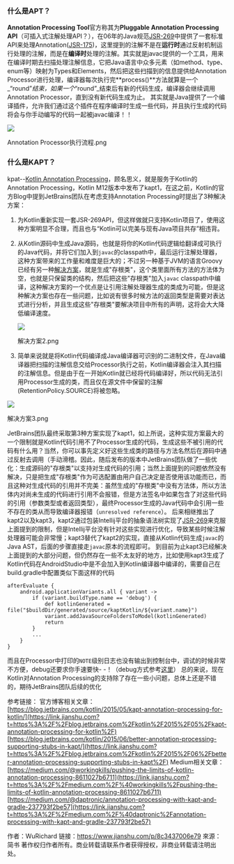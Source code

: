 ### 什么是APT？

**Annotation Processing Tool**官方称其为**Pluggable Annotation Processing API**（可插入式注解处理API？），在06年的Java规范[JSR-269](https://link.jianshu.com?t=https%3A%2F%2Fwww.jcp.org%2Fen%2Fjsr%2Fdetail%3Fid%3D269)中提供了一套标准API来处理Annotation([JSR-175](https://link.jianshu.com?t=https%3A%2F%2Fjcp.org%2Fen%2Fjsr%2Fdetail%3Fid%3D175))，这里提到的注解不是在**运行时**通过反射机制运行处理的注解，而是在**编译时**处理的注解。其实就是javac提供的一个工具，用来在编译时期去扫描处理注解信息，它把Java语言中众多元素（如method、type、enum等）映射为Types和Elements，然后把这些扫描到的信息提供给Annotation Processor进行处理，编译器每次执行完**process()**方法就算是一个_“round”_结束，如果一个_“round”_结束后有新的代码生成，编译器会继续调用Annotation Processor，直到没有新代码生成为止。
其实就是Java提供了一个编译插件，允许我们通过这个插件在程序编译时生成一些代码，并且执行生成的代码将会与你手动编写的代码一起被javac编译！！

![](//upload-images.jianshu.io/upload_images/745509-2466eb9612cd113c.png?imageMogr2/auto-orient/strip%7CimageView2/2/w/290)

Annotation Processor执行流程.png

### 什么是KAPT？

kpat--[Kotlin Annotation Processing](https://link.jianshu.com?t=https%3A%2F%2Fblog.jetbrains.com%2Fkotlin%2F2015%2F05%2Fkapt-annotation-processing-for-kotlin%2F)，顾名思义，就是服务于Kotlin的Annotation Processing，Kotlin M12版本中发布了kapt1，在这之前，Kotlin的官方Blog中提到JetBrains团队在考虑支持Annotation Processing时提出了3种解决方案：

1.  为Kotlin重新实现一套JSR-269API，但这样做就只支持Kotlin项目了，使用这种方案明显不合理，而且也与“Kotlin可以完美与现有Java项目共存”相违背。
2.  从Kotlin源码中生成Java源码，也就是将你的Kotlin代码逻辑给翻译成可执行的Java代码，并将它们加入到`javac`的classpath中，最后运行注解处理器，这种方案带来的工作量和难度是巨大的；不过另一种基于JVM的语言Groovy已经有另一种[解决方案](https://link.jianshu.com?t=https%3A%2F%2Fdocs.gradle.org%2F2.4-rc-1%2Frelease-notes.html%23support-for-%25E2%2580%259Cannotation-processing%25E2%2580%259D-of-groovy-code)，就是生成"存根类"，这个类里面所有方法的方法体为空，也就是只保留类的结构，然后把这些"存根类"加入`javac` classpath中编译，这种解决方案的一个优点是让引用注解处理器生成的类成为可能，但是这种解决方案也存在一些问题，比如说有很多时候方法的返回类型是需要对表达式进行分析，并且生成这些"存根类"要解决项目中所有的声明，这将会大大降低编译速度。

    ![](//upload-images.jianshu.io/upload_images/745509-4f6d2a2852c08308.png?imageMogr2/auto-orient/strip%7CimageView2/2/w/228)

    解决方案2.png

3.  简单来说就是将Kotlin代码编译成Java编译器可识别的二进制文件，在Java编译器把扫描的注解信息交给Processor执行之前，Kotlin编译器会注入其扫描的注解信息。但是由于在一开始Kotlin就已经将代码编译好，所以代码无法引用Processor生成的类，而且仅在源文件中保留的注解(RetentionPolicy.SOURCE)将被忽略。

![](//upload-images.jianshu.io/upload_images/745509-e17846298b761412.png?imageMogr2/auto-orient/strip%7CimageView2/2/w/437)

解决方案3.png

JetBrains团队最终采取第3种方案实现了kapt1，如上所说，这种实现方案最大的一个限制就是Kotlin代码引用不了Processor生成的代码，生成这些不被引用的代码有什么用？当然，你可以事先定义好这些生成类的路径与方法名然后在源码中通过反射去调用（手动滑稽。因此，随后发布的版本中JetBrains团队做了一些优化：生成源码的"存根类"以支持对生成代码的引用；当然上面提到的问题依然没有解决，只是把生成"存根类"作为可选配置由用户自己决定是否使用该功能而已，而且这种对生成代码的引用并不完美：虽然生成的"存根类"中没有方法体，所以方法体内对尚未生成的代码进行引用不会报错，但是方法签名中如果包含了对这些代码的引用（参数类型或者返回类型），最终Processor生成的Java代码中会引用一些不存在的类从而导致编译器报错（`unresolved reference`）。
后来相继推出了kapt2以及kapt3，kapt2通过包装Intellij平台的抽象语法树实现了[JSR-269](https://link.jianshu.com?t=https%3A%2F%2Fwww.jcp.org%2Fen%2Fjsr%2Fdetail%3Fid%3D269)来克服上面提到的限制，但是Intellij平台没有针对这些实现进行优化，导致某些时候注解处理器可能会非常慢；kapt3替代了kapt2的实现，直接从Kotlin代码生成`javac`的Java AST，后面的步骤直接走`javac`原本的流程即可。
到目前为止kapt3已经解决上面提到的大部分问题，但仍然存在一些不太友好的地方，比如使用kapt3生成了Kotlin代码在AndroidStudio中是不会加入到Kotlin编译器中编译的，需要自己在build.gradle中配置类似下面这样的代码

```
afterEvaluate {
    android.applicationVariants.all { variant ->
        if (variant.buildType.name == 'debug') {
            def kotlinGenerated = file("$buildDir/generated/source/kaptKotlin/${variant.name}")
            variant.addJavaSourceFoldersToModel(kotlinGenerated)
            return
        }
        ...
    }
}

```

而且在Processor中打印的`NOTE`级别日志也没有输出到控制台中，调试的时候非常不方便，debug还要求你手速要快- -！（debug方式参考[这里](https://link.jianshu.com?t=https%3A%2F%2Fmedium.com%2F%40daptronic%2Fannotation-processing-with-kapt-and-gradle-237793f2be57)）
总的来说，现在Kotlin对Annotation Processing的支持除了存在一些小问题，总体上还是不错的，期待JetBrains团队后续的优化

参考链接：
官方博客相关文章：[https://blog.jetbrains.com/kotlin/2015/05/kapt-annotation-processing-for-kotlin/](https://link.jianshu.com?t=https%3A%2F%2Fblog.jetbrains.com%2Fkotlin%2F2015%2F05%2Fkapt-annotation-processing-for-kotlin%2F)
[https://blog.jetbrains.com/kotlin/2015/06/better-annotation-processing-supporting-stubs-in-kapt/](https://link.jianshu.com?t=https%3A%2F%2Fblog.jetbrains.com%2Fkotlin%2F2015%2F06%2Fbetter-annotation-processing-supporting-stubs-in-kapt%2F)
Medium相关文章：[https://medium.com/@workingkills/pushing-the-limits-of-kotlin-annotation-processing-8611027b6711](https://link.jianshu.com?t=https%3A%2F%2Fmedium.com%2F%40workingkills%2Fpushing-the-limits-of-kotlin-annotation-processing-8611027b6711)
[https://medium.com/@daptronic/annotation-processing-with-kapt-and-gradle-237793f2be57](https://link.jianshu.com?t=https%3A%2F%2Fmedium.com%2F%40daptronic%2Fannotation-processing-with-kapt-and-gradle-237793f2be57)

作者：WuRichard
链接：https://www.jianshu.com/p/8c3437006e79
來源：简书
著作权归作者所有。商业转载请联系作者获得授权，非商业转载请注明出处。